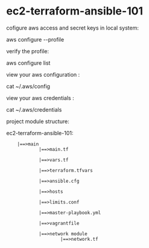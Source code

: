 # ec2-terraform-ansible-101

cofigure aws access and secret keys in local system: 

aws configure --profile <aws iam userid>

verify the profile: 

aws configure list

view your aws configuration : 

cat ~/.aws/config

view your aws credentials : 

cat ~/.aws/credentials

project module structure:

ec2-terraform-ansible-101:

        |==>main
                |==>main.tf

                |==>vars.tf

                |==>terraform.tfvars

                |==>ansible.cfg
                
                |==>hosts
                
                |==>limits.conf

                |==>master-playbook.yml

                |==>vagrantfile

                |==>network module
                        |==>network.tf